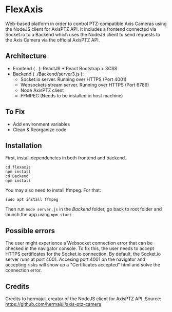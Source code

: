 # FlexAxis

Web-based platform in order to control PTZ-compatible Axis Cameras using the NodeJS client for AxisPTZ API. It includes a frontend connected via Socket.io to a Backend which uses the NodeJS client to send requests to the Axis Camera via the official AxisPTZ API.

## Architecture

- Frontend ( . ): ReactJS + React Bootstrap + SCSS
- Backend ( ./Backend/server3.js ):
   - Socket.io server. Running over HTTPS (Port 4001)
   - Websockets stream server. Running over HTTPS (Port 6789)
   - Node AxisPTZ client
   - FFMPEG (Needs to be installed in host machine)

## To Fix

- Add environment variables
- Clean & Reorganize code

## Installation

First, install dependencies in both frontend and backend.

```
cd flexaxis
npm install
cd Backend
npm install
```
You may also need to install ffmpeg. For that:

```
sudo apt install ffmpeg
```

Then run
```node server.js``` in the *Backend* folder, go back to root folder and launch the app using
```npm start```

## Possible errors

The user might experience a Websocket connection error that can be checked in the navigator console. To fix this, the user needs to accept HTTPS certificates for the Socket.io connection. By default, the Socket.io server runs at port 4001. Accesing port 4001 on the navigator and accepting risks will show up a "Certificates accepted" html and solve the connection error.

## Credits

Credits to hermajul, creator of the NodeJS client for AxisPTZ API.
Source: https://github.com/hermajul/axis-ptz-camera

